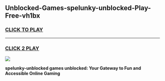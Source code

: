 
## Unblocked-Games-spelunky-unblocked-Play-Free-vh1bx
<h3>
<a href="https://premium76.site?title=spelunky-unblocked&ref=23A">CLICK TO PLAY</a></h3>
<hr>

<h3>
<a href="https://premium76.site?title=spelunky-unblocked&ref=23A">CLICK 2 PLAY</a>
  
</h3>

<a href="https://premium76.site?title=spelunky-unblocked&ref=23A"><img src="https://clearcache.store/games.png"></a>


**spelunky-unblocked games unblocked: Your Gateway to Fun and Accessible Online Gaming**
